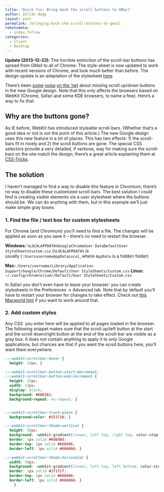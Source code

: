 ```yaml
---
title: 'Quick fix: Bring back the scroll buttons to GMail'
author: Zoltán Nagy
layout: post
permalink: /bringing-back-the-scroll-buttons-to-gmail
robotsmeta:
  - index,follow
categories:
  - Client
  - Desktop
---
```

**Update (2013-12-23)**: The horrible extinction of the scroll-bar buttons has spread from GMail to all of Chrome. The style-sheet is now updated to work with recent versions of Chrome, and look much better than before. The design update is an adaptation of the stylesheet [here](https://www.coffeepowered.net/2011/06/17/sexy-css-scrollbars/).

There’s been [some][1] [noise][2] [on the ‘net][3] about missing scroll up/down buttons in the new Google design. Note that this only affects the browsers based on WebKit (Chrome, Safari and some KDE browsers, to name a few). Here’s a way to fix that.

 [1]: http://www.google.gg/support/forum/p/gmail/thread?tid=0d5d7ea34ac7f5da&hl=en
 [2]: http://www.google.gg/support/forum/p/gmail/thread?tid=0052f4d2c7e2ab88&hl=en
 [3]: http://www.google.gg/support/forum/p/gmail/thread?tid=7072d994efc061ad&hl=en

## Why are the buttons gone?

As IE before, WebKit has introduced styleable scroll-bars. (Whether that’s a good idea or not is not the point of this article.) The new Google design uses this new feature in a lot of places. This has two effects: 1) the scroll-bars fit in nicely and 2) the scroll buttons are gone. The special CSS selectors provide a very detailed, if verbose, way for making sure the scroll-bars on the site match the design; there’s a great article explaining them at [CSS-Tricks][4].

 [4]: http://css-tricks.com/custom-scrollbars-in-webkit/

## The solution

I haven’t managed to find a way to disable this feature in Chromium; there’s no way to disable these customized scroll-bars. The best solution I could find is creating visible elements via a user stylesheet where the buttons should be. We can do anything with them, but in this example we’ll just make simple gray boxes.

### 1. Find the file / text box for custom stylesheets

For Chrome (and Chromium) you’ll need to find a file. The changes will be applied as soon as you save it – there’s no need to restart the browser.

**Windows:**
`%LOCALAPPDATA%GoogleChromeUser DataDefaultUser StyleSheetsCustom.css`
(`%LOCALAPPDATA%` is usually `C:UsersusernameAppDataLocal`, where `AppData` is a hidden folder)

**Mac:**
`/Users/username/Library/Application Support/Google/Chrome/Default/User StyleSheets/Custom.css`
**Linux:**
`~/.config/chrom(e|ium)/Default/User StyleSheets/Custom.css`

In Safari you don’t even have to leave your browser: you can create stylesheets in the Preferences → Advanced tab. Note that by default you’ll have to restart your browser for changes to take effect. Check out [this Macworld hint][5] if you want to work around that.

 [5]: http://hints.macworld.com/article.php?story=20060715042932352

### 2. Add custom styles

Any CSS  you enter here will be applied to all pages loaded in the browser. The following snippet makes sure that the scroll up/left button at the start and the scroll down/right button at the end of the scroll-bar are visible as a gray box. It does not contain anything to apply it to only Google applications, but chances are that if you want the scroll buttons here, you’ll want them everywhere.

```css
::-webkit-scrollbar:hover {
  height: 18px; }

::-webkit-scrollbar-button:start:decrement,
::-webkit-scrollbar-button:end:increment {
  height: 15px;
  width: 13px;
  display: block;
  background: #606261;
  background-repeat: no-repeat; }


::-webkit-scrollbar-track-piece {
  background-color: #151716; }

::-webkit-scrollbar-thumb:vertical {
  height: 50px;
  background: -webkit-gradient(linear, left top, right top, color-stop(0%, #4d4d4d), color-stop(100%, #333333));
  border: 1px solid #0d0d0d;
  border-top: 1px solid #666666;
  border-left: 1px solid #666666; }

::-webkit-scrollbar-thumb:horizontal {
  width: 50px;
  background: -webkit-gradient(linear, left top, left bottom, color-stop(0%, #4d4d4d), color-stop(100%, #333333));
  border: 1px solid #1f1f1f;
  border-top: 1px solid #666666;
  border-left: 1px solid #666666; }
    }
```
